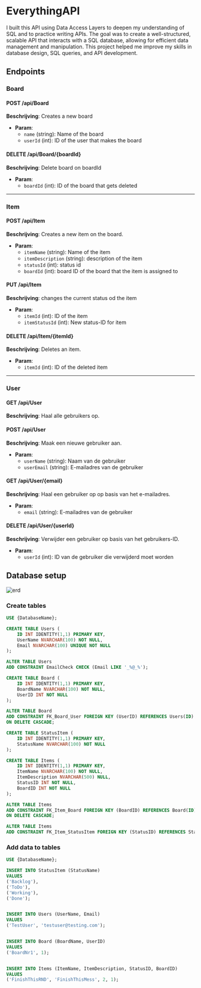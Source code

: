 # EverythingAPI
I built this API using Data Access Layers to deepen my understanding of SQL and to practice writing APIs. The goal was to create a well-structured, scalable API that interacts with a SQL database, allowing for efficient data management and manipulation. This project helped me improve my skills in database design, SQL queries, and API development.

## Endpoints

### Board
#### POST /api/Board
**Beschrijving**: Creates a new board
- **Param**:
  - `name` (string): Name of the board
  - `userId` (int): ID of the user that makes the board

#### DELETE /api/Board/{boardId}
**Beschrijving**: Delete board on boardId
- **Param**:
  - `boardId` (int): ID of the board that gets deleted

---

### Item
#### POST /api/Item
**Beschrijving**: Creates a new item on the board.
- **Param**:
  - `itemName` (string): Name of the item
  - `itemDescription` (string): description of the item
  - `statusId` (int): status id
  - `boardId` (int): board ID of the board that the item is assigned to

#### PUT /api/Item
**Beschrijving**: changes the current status od the item
- **Param**:
  - `itemId` (int): ID of the item
  - `itemStatusId` (int): New status-ID for item

#### DELETE /api/Item/{itemId}
**Beschrijving**: Deletes an item.
- **Param**:
  - `itemId` (int): ID of the deleted item

---

### User
#### GET /api/User
**Beschrijving**: Haal alle gebruikers op.

#### POST /api/User
**Beschrijving**: Maak een nieuwe gebruiker aan.
- **Param**:
  - `userName` (string): Naam van de gebruiker
  - `userEmail` (string): E-mailadres van de gebruiker

#### GET /api/User/{email}
**Beschrijving**: Haal een gebruiker op op basis van het e-mailadres.
- **Param**:
  - `email` (string): E-mailadres van de gebruiker

#### DELETE /api/User/{userId}
**Beschrijving**: Verwijder een gebruiker op basis van het gebruikers-ID.
- **Param**:
  - `userId` (int): ID van de gebruiker die verwijderd moet worden



## Database setup
![erd](https://github.com/user-attachments/assets/e0d8229f-9284-49c3-85ed-eee98088addc)

### Create tables
```sql
USE {DatabaseName};

CREATE TABLE Users (
    ID INT IDENTITY(1,1) PRIMARY KEY,
    UserName NVARCHAR(100) NOT NULL,
    Email NVARCHAR(100) UNIQUE NOT NULL
);

ALTER TABLE Users
ADD CONSTRAINT EmailCheck CHECK (Email LIKE '_%@_%');

CREATE TABLE Board (
    ID INT IDENTITY(1,1) PRIMARY KEY,
    BoardName NVARCHAR(100) NOT NULL,
    UserID INT NOT NULL
);

ALTER TABLE Board
ADD CONSTRAINT FK_Board_User FOREIGN KEY (UserID) REFERENCES Users(ID)
ON DELETE CASCADE;

CREATE TABLE StatusItem (
    ID INT IDENTITY(1,1) PRIMARY KEY,
    StatusName NVARCHAR(100) NOT NULL
);

CREATE TABLE Items (
    ID INT IDENTITY(1,1) PRIMARY KEY,
    ItemName NVARCHAR(100) NOT NULL,
    ItemDescription NVARCHAR(500) NULL,
    StatusID INT NOT NULL,
    BoardID INT NOT NULL
);

ALTER TABLE Items
ADD CONSTRAINT FK_Item_Board FOREIGN KEY (BoardID) REFERENCES Board(ID)
ON DELETE CASCADE;

ALTER TABLE Items
ADD CONSTRAINT FK_Item_StatusItem FOREIGN KEY (StatusID) REFERENCES StatusItem(ID);
```

### Add data to tables
```sql
USE {DatabaseName};

INSERT INTO StatusItem (StatusName)
VALUES
('Backlog'),
('ToDo'),
('Working'),
('Done');


INSERT INTO Users (UserName, Email)
VALUES
('TestUser', 'testuser@testing.com');


INSERT INTO Board (BoardName, UserID)
VALUES
('BoardNr1', 1);


INSERT INTO Items (ItemName, ItemDescription, StatusID, BoardID)
VALUES
('FinishThisRND', 'FinishThisMess', 2, 1);
```
